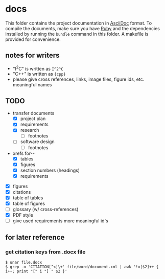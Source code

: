 # docs

This folder contains the project documentation in [AsciiDoc][asciidoc] format.
To compile the documents, make sure you have [Ruby][rubydl] and the
dependencies installed by running the `bundle` command in this folder. A
makefile is provided for convenience.

## notes for writers

- "I<sup>2</sup>C" is written as `I^2^C`
- "C++" is written as `{cpp}`
- please give cross references, links, image files, figure ids, etc. meaningful
  names

## TODO

- transfer documents
    - [x] project plan
    - [x] requirements
    - [x] research
        - [ ] footnotes
    - [ ] software design
        - [ ] footnotes
- xrefs for--
    - [x] tables
    - [x] figures
    - [x] section numbers (headings)
    - [x] requirements
- [x] figures
- [x] citations
- [x] table of tables
- [x] table of figures
- [ ] glossary (w/ cross-references)
- [x] PDF style
- [ ] give used requirements more meaningful id's

## for later reference

### get citation keys from .docx file

```
$ unar file.docx
$ grep -o 'CITATION[^<]\+' file/word/document.xml | awk '!x[$2]++ { i++; print "[" i "] " $2 }'
```

[rubydl]: https://www.ruby-lang.org/en/documentation/installation/
[asciidoc]: https://asciidoc.org/

